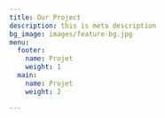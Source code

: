 ```yaml
---
title: Our Project
description: this is meta description
bg_image: images/feature-bg.jpg
menu:
  footer:
    name: Projet
    weight: 1
  main:
    name: Projet
    weight: 2

---
```

